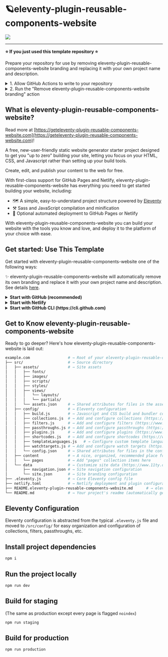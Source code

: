 # 🪐eleventy-plugin-reusable-components-website

<a href="https://github.com/MWDelaney/eleventy-plugin-reusable-components-website/generate">
  <img src="https://img.shields.io/badge/use%20this-template-blueviolet?logo=github&style=for-the-badge">
</a>

---
**⭐ If you just used this template repository ⭐**

Prepare your repository for use by removing eleventy-plugin-reusable-components-website branding and replacing it with your own project name and description.

<details>
<summary>1. Allow GitHub Actions to write to your repository</summary>

1. Click "Settings" in the top right corner of your repository
2. Click "Actions/General" in the left sidebar
3. Under "Workflow permissions" choose "Read and write permissions"
4. Click "Save"
</details>
<details>
<summary>2. Run the "Remove eleventy-plugin-reusable-components-website branding" action</summary>

1. Click the "Actions" tab in the top navigation of your repository
2. Click the "Remove eleventy-plugin-reusable-components-website branding" workflow
3. Click the "Run workflow" button, choose the `main` branch, and click the green "Run workflow" button
</details>


## What is eleventy-plugin-reusable-components-website?
Read more at [https://geteleventy-plugin-reusable-components-website.com](https://geteleventy-plugin-reusable-components-website.com)!

A free, new-user-friendly static website generator  starter project designed to get you "up to zero" building your site, letting you focus on your HTML, CSS, and Javascript rather than setting up your build tools.

Create, edit, and publish your content to the web for free.

With first-class support for GitHub Pages and Netlify, eleventy-plugin-reusable-components-website has everything you need to get started building your website, including:

* 🗺️ A simple, easy-to-understand project structure powered by [Eleventy](https://11ty.dev)
* ⚒️ Sass and JavaScript compilation and minification
* 🚀 Optional automated deployment to GitHub Pages or Netlify

With eleventy-plugin-reusable-components-website you can build your website with the tools you know and love, and deploy it to the platform of your choice with ease.

## Get started: Use This Template

Get started with eleventy-plugin-reusable-components-website one of the following ways:

✨ eleventy-plugin-reusable-components-website will automatically remove its own branding and replace it with your own project name and description. See details [here](https://github.com/MWDelaney/eleventy-plugin-reusable-components-website/blob/main/.github/workflows/eleventy-plugin-reusable-components-website-template.yml).

<details>
 <summary><strong>Start with GitHub (recommended)</strong></summary>

### Start with GitHub

Start your project with eleventy-plugin-reusable-components-website by clicking the "Use this template" button below:

<a href="https://github.com/MWDelaney/eleventy-plugin-reusable-components-website/generate">
  <img src="https://img.shields.io/badge/use%20this-template-blueviolet?logo=github&style=for-the-badge">
</a>
 </details>

<details>
 <summary><strong>Start with Netlify</strong></summary>

### Start with Netlify

Create a copy of eleventy-plugin-reusable-components-website and deploy it straight to [Netlify](https://netlify.com) for **free**!

[![Deploy to Netlify](https://www.netlify.com/img/deploy/button.svg)](https://app.netlify.com/start/deploy?repository=https://github.com/MWDelaney/eleventy-plugin-reusable-components-website/)

 </details>

<details>
 <summary><strong>Start with GitHub CLI (https://cli.github.com)</strong></summary>

### Start with GitHub CLI

Get started from your command line

 ```sh
  gh repo create example.com --template MWDelaney/eleventy-plugin-reusable-components-website
 ```

</details>

## Get to Know eleventy-plugin-reusable-components-website

Ready to go deeper? Here's how eleventy-plugin-reusable-components-website is laid out:

```sh
example.com                 # → Root of your eleventy-plugin-reusable-components-website-based project
├── src/                    # → Source directory
│   ├── assets/             # → Site assets
│   │   ├── fonts/
│   │   ├── images/
│   │   ├── scripts/
│   │   ├── styles/
│   │   ├── views/
│   │   │   └── layouts/
│   │   │   └── partials/
│   │   └── assets.json     # → Shared attributes for files in the assets directory
│   ├── config/             # → Eleventy configuration
│   │   ├── build.js        # → Javascript and CSS build and bundler configuration 
│   │   ├── collections.js  # → Add and configure collections (https://www.11ty.dev/docs/collections/)
│   │   ├── filters.js      # → Add and configure filters (https://www.11ty.dev/docs/filters/)
│   │   ├── passthroughs.js # → Add and configure passthroughs (https://www.11ty.dev/docs/copy/)
│   │   ├── plugins.js      # → Add and configure plugins (https://www.11ty.dev/docs/plugins/)
│   │   ├── shortcodes.js   # → Add and configure shortcodes (https://www.11ty.dev/docs/shortcodes/)
│   │   ├── templateLanguages.js   # → Configure custom template languages (https://www.11ty.dev/docs/languages/custom/)
│   │   ├── watchtargets.js # → Add and configure watch targets (https://www.11ty.dev/docs/watch-serve/)
│   │   └── config.json     # → Shared attributes for files in the config directory
│   ├── content             # → A nice, organized, recommended place for all site content
│   │   └── pages           # → Add "pages" collection items here
│   └── data                # → Customize site data (https://www.11ty.dev/docs/data/)
│       ├── navigation.json # → Site navigation configuration
│       └── site.json       # → Site branding configuration
├── .eleventy.js            # → Core Eleventy config file
├── netlify.toml            # → Netlify deployment and plugin configuration (optional)
├── README.eleventy-plugin-reusable-components-website.md      # → eleventy-plugin-reusable-components-website readme
└── README.md               # → Your project's readme (automatically generated when this template is used)
```

## Eleventy Configuration

Eleventy configuration is abstracted from the typical `.eleventy.js` file and moved to `/src/config/` for easy organization and configuration of collections, filters, passthroughs, etc.

## Install project dependencies

```bash
npm i
```

## Run the project locally

```bash
npm run dev
```

## Build for staging

(The same as production except every page is flagged `noindex`)

```bash
npm run staging
```

## Build for production

```bash
npm run production
```
